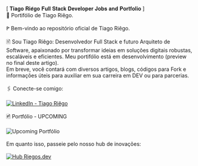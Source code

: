 [ 𝐓𝐢𝐚𝐠𝐨 𝐑𝐢𝐞̂𝐠𝐨 𝐅𝐮𝐥𝐥 𝐒𝐭𝐚𝐜𝐤 𝐃𝐞𝐯𝐞𝐥𝐨𝐩𝐞𝐫 𝐉𝐨𝐛𝐬 𝐚𝐧𝐝 𝐏𝐨𝐫𝐭𝐟𝐨𝐥𝐢𝐨 ]
<br>
🚀 Portifólio de Tiago Riêgo.
<br><br>
ꚰ Bem-vindo ao repositório oficial de Tiago Riêgo.
<br><br>
🖹 Sou Tiago Riêgo:  Desenvolvedor Full Stack e futuro Arquiteto de Software, apaixonado por transformar ideias em soluções digitais robustas, escaláveis e eficientes.
Meu portifólio está em desenvolvimento (preview no final deste artigo).<br>
Em breve, você contará com diversos artigos, blogs, códigos para Fork e informações úteis para auxiliar em sua carreira em DEV ou para parcerias.
<br><br>
🖇 Conecte-se comigo:
<br><br>
<a href=" https://www.linkedin.com/in/tiagoriegodr/" target="_blank">
<img src="https://img.shields.io/badge/➧%20LinkedIn-3730a3?style=plastic" alt="LinkedIn - Tiago Riêgo"/>
</a>
<br><br>
🖻 Portfólio - UPCOMING <br><br>
<img src="https://riegos.dev/img/Portfolio-TR-resized.png" alt="Upcoming Portfólio" />
<br><br>
Em quanto isso, passeie pelo nosso hub de inovações:<br><br>
<a href=" https://riegos.dev" target="_blank">
<img src="https://img.shields.io/badge/➧%20Riegos.dev-3730a3?style=plastic" alt="Hub Riegos.dev"/>
</a>
